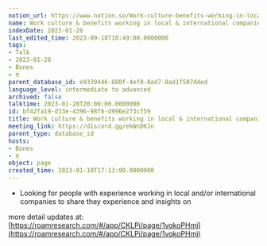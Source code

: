 ```yaml
---
notion_url: https://www.notion.so/Work-culture-benefits-working-in-local-international-companies-bf42fa19d33e439698f6d996e273cf59
name: Work culture & benefits working in local & international companies
indexDate: 2023-01-28
last_edited_time: 2023-09-18T10:49:00.0000000
tags:
- Talk
- 2023-01-28
- Bones
- π
parent_database_id: e9339446-880f-4ef0-8ad7-8ad1f507dded
language_level: intermediate to advanced
archived: false
talktime: 2023-01-28T20:00:00.0000000
id: bf42fa19-d33e-4396-98f6-d996e273cf59
title: Work culture & benefits working in local & international companies
meeting_link: https://discord.gg/ekWnDKJn
parent_type: database_id
hosts:
- Bones
- π
object: page
created_time: 2023-01-10T17:13:00.0000000
---
```


   - Looking for people with experience working in local and/or international companies to share they experience and insights on

more detail updates at:
[https://roamresearch.com/#/app/CKLPi/page/1vqkoPHmj](https://roamresearch.com/#/app/CKLPi/page/1vqkoPHmj)

























